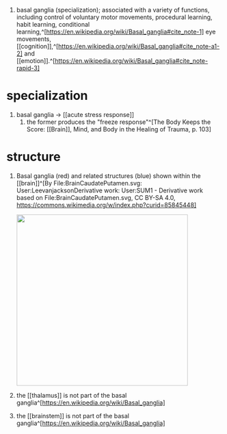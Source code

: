 1. basal ganglia (specialization); associated with a variety of functions, including control of voluntary motor movements, procedural learning, habit learning, conditional learning,^[https://en.wikipedia.org/wiki/Basal_ganglia#cite_note-1] eye movements, [[cognition]],^[https://en.wikipedia.org/wiki/Basal_ganglia#cite_note-a1-2] and [[emotion]].^[https://en.wikipedia.org/wiki/Basal_ganglia#cite_note-rapid-3]

# specialization
1. basal ganglia → [[acute stress response]]
	1. the former produces the "freeze response"^[The Body Keeps the Score: [[Brain]], Mind, and Body in the Healing of Trauma, p. 103]

# structure
1. Basal ganglia (red) and related structures (blue) shown within the [[brain]]^[By File:BrainCaudatePutamen.svg: User:LeevanjacksonDerivative work: User:SUM1 - Derivative work based on File:BrainCaudatePutamen.svg, CC BY-SA 4.0, https://commons.wikimedia.org/w/index.php?curid=85845448]

	<img src="https://upload.wikimedia.org/wikipedia/commons/8/85/Basal_ganglia_and_related_structures_%282%29.svg" width="400" />
2. the [[thalamus]] is not part of the basal ganglia^[https://en.wikipedia.org/wiki/Basal_ganglia]
3. the [[brainstem]] is not part of the basal ganglia^[https://en.wikipedia.org/wiki/Basal_ganglia]